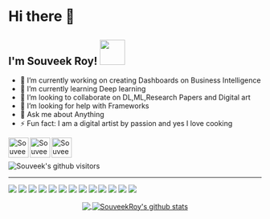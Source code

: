 <h1> Hi there 👋 <h2>I'm Souveek Roy! <img src="https://media.giphy.com/media/12oufCB0MyZ1Go/giphy.gif" width="50"></h2>





- 🔭 I’m currently working on creating Dashboards on Business Intelligence 
- 🌱 I’m currently learning Deep learning 
- 👯 I’m looking to collaborate on DL,ML,Research Papers and Digital art
- 🤔 I’m looking for help with Frameworks
- 💬 Ask me about Anything
- ⚡ Fun fact: I am a digital artist by passion and yes I love cooking

<!--[<img align="left" alt="codeSTACKr.com" width="22px" src="https://raw.githubusercontent.com/iconic/open-iconic/master/svg/globe.svg" />][website]
[<img align="left" alt="codeSTACKr | YouTube" width="22px" src="https://cdn.jsdelivr.net/npm/simple-icons@v3/icons/youtube.svg" />][youtube]-->

[<img align="left" alt="Souveek Roy | LinkedIn" width="40px" src="https://img.icons8.com/color/48/000000/linkedin.png" />][linkedin]
[<img align="left" alt="Souveek Roy | Mail" width="40px" src="https://img.icons8.com/fluent/48/000000/gmail.png" />][Mail]
[<img align="left" alt="Souveek Roy | Instagram" width="40px" src="https://img.icons8.com/fluent/48/000000/instagram-new.png" />][Instagram]





<br />
<!--### Languages and Tools:
<img align="left" alt="Visual Studio Code" width="26px" src="https://img.icons8.com/fluent/48/000000/visual-studio-code-2019.png" />
<img align="left" alt="SQL" width="26px" src="https://raw.githubusercontent.com/github/explore/80688e429a7d4ef2fca1e82350fe8e3517d3494d/topics/sql/sql.png" />
<img align="left" alt="MySQL" width="26px" src="https://raw.githubusercontent.com/github/explore/80688e429a7d4ef2fca1e82350fe8e3517d3494d/topics/mysql/mysql.png" />
<img align="left" alt="MongoDB" width="26px" src="https://img.icons8.com/color/48/000000/mongodb.png" />
<img align="left" alt="Git" width="26px" src="https://raw.githubusercontent.com/github/explore/80688e429a7d4ef2fca1e82350fe8e3517d3494d/topics/git/git.png" />
<img align="left" alt="GitHub" width="26px" src="https://raw.githubusercontent.com/github/explore/78df643247d429f6cc873026c0622819ad797942/topics/github/github.png" />
<img align="left" alt="HTML5" width="26px" src="https://raw.githubusercontent.com/github/explore/80688e429a7d4ef2fca1e82350fe8e3517d3494d/topics/terminal/terminal.png" />
<br />
<br />
-->

<BR>
  
<p>
    <img class="center" alt="Souveek's github visitors" src="https://visitor-badge.laobi.icu/badge?page_id=SouveekRoy.SouveekRoy"/>
</p>
  
  
  -------------------------------------------------------------------------------------------------------------------------------------------------------------------------------
  
![](https://img.shields.io/badge/OS-Windows-informational?style=flat&logo=windows&logoColor=white&color=2bbc8a)
![](https://img.shields.io/badge/Code-Python-informational?style=flat&logo=python&logoColor=white&color=2bbc8a)
![](https://img.shields.io/badge/Code-C++-informational?style=flat&logo=c++&logoColor=white&color=2bbc8a)
![](https://img.shields.io/badge/Code-HTML-5-informational?style=flat&logo=html5&logoColor=white&color=2bbc8a)
![](https://img.shields.io/badge/Editor-VSCode-informational?style=flat&logo=vs&logoColor=white&color=2bbc8a)
![](https://img.shields.io/badge/Editor-Pycharm-informational?style=flat&logo=pycharm&logoColor=white&color=2bbc8a)
![](https://img.shields.io/badge/Editor-JupyterNB-informational?style=flat&logo=jupyter&logoColor=white&color=2bbc8a)
![](https://img.shields.io/badge/Tools-Sklearn-informational?style=flat&logo=scikit-learn&logoColor=white&color=2bbc8a)
![](https://img.shields.io/badge/Tools-Pytorch-informational?style=flat&logo=pytorch&logoColor=white&color=2bbc8a)
![](https://img.shields.io/badge/Tools-Tensorflow-informational?style=flat&logo=tensorflow&logoColor=white&color=2bbc8a)
![](https://img.shields.io/badge/Tools-Streamlit-informational?style=flat&logo=streamlit&logoColor=white&color=2bbc8a)
![](https://img.shields.io/badge/Tools-NLTK-informational?style=flat&logo=nltk&logoColor=white&color=2bbc8a)
![](https://img.shields.io/badge/Shell-GitBash-informational?style=flat&logo=git&logoColor=white&color=2bbc8a)
  
<p align="center">
<a href="https://github.com/SouveekRoy">
  <img align="center" src="https://github-readme-stats.vercel.app/api/top-langs/?username=SouveekRoy&theme=dark&layout=compact&exclude_repo=IoT-Libraries,Hackerrank-Codes" />
  <img align="center" src="https://github-readme-stats.vercel.app/api?username=SouveekRoy&show_icons=true&theme=dark&count_private=true&icon_color=439975&text_color=6e6e6e" alt="SouveekRoy's github stats"/>
</a></p>
<br>
  
<!--🌟 From [Souveek Roy](https://github.com/SouveekRoy)-->
[linkedin]: https://www.linkedin.com/in/souveek-roy-9a07a4147/
[Mail]: https://mail.google.com/mail/u/0/?view=cm&fs=1&to=souveekroy14@gmail.com.com&su=SUBJECT&body=BODY&tf=1
[Instagram]: https://www.instagram.com/souveek.roy/
  
  


